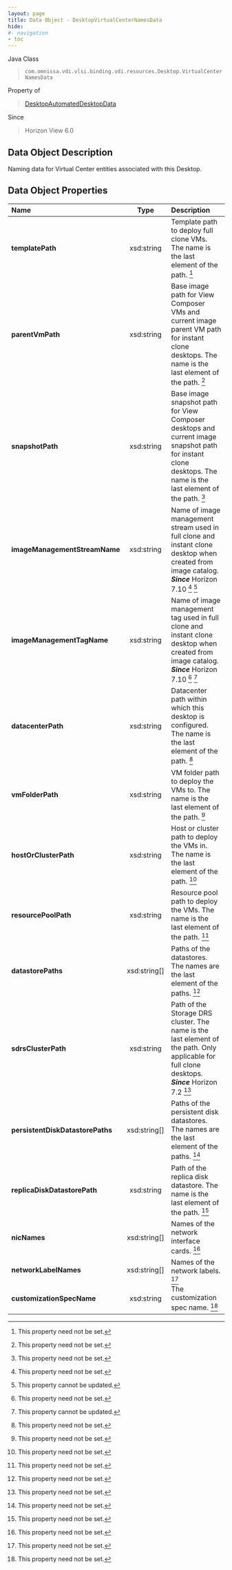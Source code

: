 ```yaml
---
layout: page
title: Data Object - DesktopVirtualCenterNamesData
hide:
#- navigation
- toc
---
```






Java Class
> `com.omnissa.vdi.vlsi.binding.vdi.resources.Desktop.VirtualCenterNamesData`

Property of
> [DesktopAutomatedDesktopData](vdi.resources.Desktop.AutomatedDesktopData.md#field_detail)

Since
> Horizon View 6.0


## Data Object Description

Naming data for Virtual Center entities associated with this Desktop.

## Data Object Properties

 Name | Type | Description
:---|:---:|:---
**templatePath**|  xsd:string|  Template path to deploy full clone VMs. The name is the last element of the path. [^1]
**parentVmPath**|  xsd:string|  Base image path for View Composer VMs and current image parent VM path for instant clone desktops. The name is the last element of the path. [^1]
**snapshotPath**|  xsd:string|  Base image snapshot path for View Composer desktops and current image snapshot path for instant clone desktops. The name is the last element of the path. [^1]
**imageManagementStreamName**|  xsd:string|  Name of image management stream used in full clone and instant clone desktop when created from image catalog.  **_Since_** Horizon 7.10 [^1] [^2]
**imageManagementTagName**|  xsd:string|  Name of image management tag used in full clone and instant clone desktop when created from image catalog.  **_Since_** Horizon 7.10 [^1] [^2]
**datacenterPath**|  xsd:string|  Datacenter path within which this desktop is configured. The name is the last element of the path. [^1]
**vmFolderPath**|  xsd:string|  VM folder path to deploy the VMs to. The name is the last element of the path. [^1]
**hostOrClusterPath**|  xsd:string|  Host or cluster path to deploy the VMs in. The name is the last element of the path. [^1]
**resourcePoolPath**|  xsd:string|  Resource pool path to deploy the VMs. The name is the last element of the path. [^1]
**datastorePaths**|  xsd:string[]|  Paths of the datastores. The names are the last element of the paths. [^1]
**sdrsClusterPath**|  xsd:string|  Path of the Storage DRS cluster. The name is the last element of the path. Only applicable for full clone desktops.  **_Since_** Horizon 7.2 [^1]
**persistentDiskDatastorePaths**|  xsd:string[]|  Paths of the persistent disk datastores. The names are the last element of the paths. [^1]
**replicaDiskDatastorePath**|  xsd:string|  Path of the replica disk datastore. The name is the last element of the path. [^1]
**nicNames**|  xsd:string[]|  Names of the network interface cards. [^1]
**networkLabelNames**|  xsd:string[]|  Names of the network labels. [^1]
**customizationSpecName**|  xsd:string|  The customization spec name. [^1]
 


 


[^1]: This property need not be set.
[^2]: This property cannot be updated.